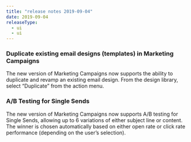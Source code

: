 ```yaml
---
title: "release notes 2019-09-04"
date: 2019-09-04
releaseType:
  - ui
  - ui
---
```


### Duplicate existing email designs (templates) in Marketing Campaigns

The new version of Marketing Campaigns now supports the ability to duplicate and revamp an existing email design. From the design library, select “Duplicate” from the action menu.

### A/B Testing for Single Sends

The new version of Marketing Campaigns now supports A/B testing for Single Sends, allowing up to 6 variations of either subject line or content. The winner is chosen automatically based on either open rate or click rate performance (depending on the user’s selection).
